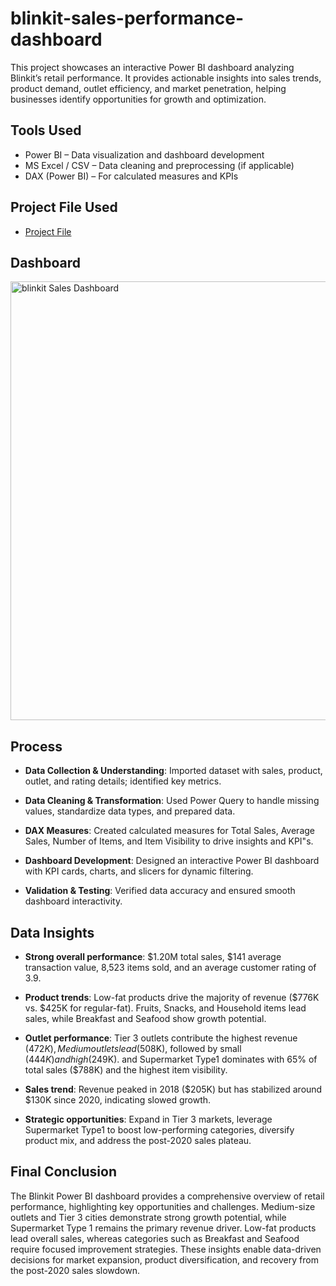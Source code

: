 # blinkit-sales-performance-dashboard
This project showcases an interactive Power BI dashboard analyzing Blinkit’s retail performance. It provides actionable insights into sales trends, product demand, outlet efficiency, and market penetration, helping businesses identify opportunities for growth and optimization.
## Tools Used
- Power BI – Data visualization and dashboard development
- MS Excel / CSV – Data cleaning and preprocessing (if applicable)
- DAX (Power BI) – For calculated measures and KPIs
## Project File Used
- <a href="https://github.com/Dakshsingh1304/blinkit-sales-performance-dashboard/blob/main/BlinkIT%20Project.pbix">Project File</a>
## Dashboard
<img width="1220" height="702" alt="blinkit Sales Dashboard" src="https://github.com/user-attachments/assets/f47b36e5-5179-4251-b303-147681e70178" />

## Process
- **Data Collection & Understanding**: Imported dataset with sales, product, outlet, and rating details; identified key metrics.

- **Data Cleaning & Transformation**: Used Power Query to handle missing values, standardize data types, and prepared data.

- **DAX Measures**: Created calculated measures for Total Sales, Average Sales, Number of Items, and Item Visibility to drive insights and KPI"s.

- **Dashboard Development**: Designed an interactive Power BI dashboard with KPI cards, charts, and slicers for dynamic filtering.

- **Validation & Testing**: Verified data accuracy and ensured smooth dashboard interactivity.

## Data Insights
- **Strong overall performance**: $1.20M total sales, $141 average transaction value, 8,523 items sold, and an average customer rating of 3.9.

- **Product trends**: Low-fat products drive the majority of revenue ($776K vs. $425K for regular-fat). Fruits, Snacks, and Household items lead sales, while Breakfast and Seafood show growth potential.

- **Outlet performance**: Tier 3 outlets contribute the highest revenue ($472K), Medium outlets lead ($508K), followed by small ($444K) and high ($249K). and Supermarket Type1 dominates with 65% of total sales ($788K) and the highest item visibility.

- **Sales trend**: Revenue peaked in 2018 ($205K) but has stabilized around $130K since 2020, indicating slowed growth.

- **Strategic opportunities**: Expand in Tier 3 markets, leverage Supermarket Type1 to boost low-performing categories, diversify product mix, and address the post-2020 sales plateau.

## Final Conclusion
The Blinkit Power BI dashboard provides a comprehensive overview of retail performance, highlighting key opportunities and challenges. Medium-size outlets and Tier 3 cities demonstrate strong growth potential, while Supermarket Type 1 remains the primary revenue driver. Low-fat products lead overall sales, whereas categories such as Breakfast and Seafood require focused improvement strategies. These insights enable data-driven decisions for market expansion, product diversification, and recovery from the post-2020 sales slowdown.
